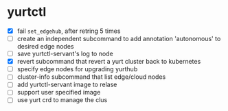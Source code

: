 # yurtctl

- [x] fail `set_edgehub`, after retring 5 times
- [ ] create an independent subcommand to add annotation 'autonomous' to desired edge nodes
- [ ] save yurtctl-servant's log to node
- [x] revert subcommand that revert a yurt cluster back to kubernetes
- [ ] specify edge nodes for upgrading yurthub
- [ ] cluster-info subcommand that list edge/cloud nodes
- [ ] add yurtctl-servant image to relase
- [ ] support user specified image
- [ ] use yurt crd to manage the clus
